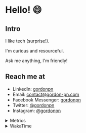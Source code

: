 # Hello! 😄

## Intro

I like tech (surprise!).

I'm curious and resourceful.

Ask me anything, I'm friendly!

## Reach me at

- LinkedIn: [gordonpn](https://www.linkedin.com/in/gordonpn/)
- Email: [contact@gordon-pn.com](mailto:contact@gordon-pn.com)
- Facebook Messenger: [gordonpn](https://www.messenger.com/t/Gordonpn)
- Twitter: [@gordonpn](https://twitter.com/Gordonpn)
- Instagram: [@gordonpn](https://www.instagram.com/gordonpn/)

<details>
  <summary>Metrics</summary>

  <img align="center" src="https://github.com/gordonpn/gordonpn/blob/master/github-metrics.svg" alt="GitHub Metrics">

</details>

<details>
  <summary>WakaTime</summary>

  <!--START_SECTION:waka-->
📊 **This Week I Spent My Time On** 

```text
💬 Programming Languages: 
TypeScript               8 hrs 10 mins       ███████████████░░░░░░░░░░   59.35 % 
Java                     2 hrs 13 mins       ████░░░░░░░░░░░░░░░░░░░░░   16.14 % 
ERB                      53 mins             ██░░░░░░░░░░░░░░░░░░░░░░░   06.50 % 
JSON                     52 mins             ██░░░░░░░░░░░░░░░░░░░░░░░   06.38 % 
Brazil Dependency Config 29 mins             █░░░░░░░░░░░░░░░░░░░░░░░░   03.59 % 

🔥 Editors: 
Intellijidea             13 hrs 33 mins      █████████████████████████   98.45 % 
VS Code                  12 mins             ░░░░░░░░░░░░░░░░░░░░░░░░░   01.55 % 
```


 Last Updated on 30/05/2024 10:20:43 UTC
<!--END_SECTION:waka-->
</details>
